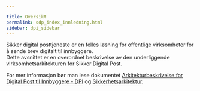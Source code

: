 ```yaml
---

title: Oversikt  
permalink: sdp_index_innledning.html
sidebar: dpi_sidebar
---
```


Sikker digital posttjeneste er en felles løsning for offentlige
virksomheter for å sende brev digitalt til innbyggere.  
Dette avsnittet er en overordnet beskrivelse av den underliggende
virksomhetsarkitekturen for Sikker Digital Post.

For mer informasjon bør man lese dokumentet [Arkitekturbeskrivelse for Digital Post til Innbyggere - DPI](ArkitekturbeskrivelseforSikkerdigitalposttjenestev1.0.pdf) og [Sikkerhetsarkitektur](Sikkerhetsarkitektur.pdf).
